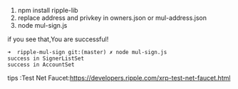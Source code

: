 1. npm install ripple-lib
2. replace address and privkey in owners.json or mul-address.json
3. node mul-sign.js

if you see that,You are successful! 
```shell
➜  ripple-mul-sign git:(master) ✗ node mul-sign.js
success in SignerListSet
success in AccountSet
```
tips :Test Net Faucet:https://developers.ripple.com/xrp-test-net-faucet.html

